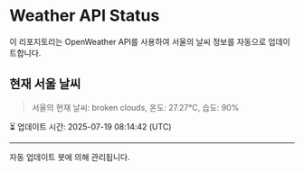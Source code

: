 
# Weather API Status

이 리포지토리는 OpenWeather API를 사용하여 서울의 날씨 정보를 자동으로 업데이트합니다.

## 현재 서울 날씨
> 서울의 현재 날씨: broken clouds, 온도: 27.27°C, 습도: 90%

⏳ 업데이트 시간: 2025-07-19 08:14:42 (UTC)

---
자동 업데이트 봇에 의해 관리됩니다.
